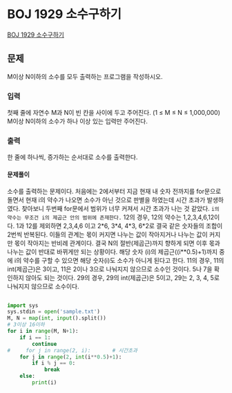 # BOJ 1929 소수구하기  
[BOJ 1929 소수구하기](https://www.acmicpc.net/problem/1929)

## 문제  
M이상 N이하의 소수를 모두 출력하는 프로그램을 작성하시오.

### 입력  
첫째 줄에 자연수 M과 N이 빈 칸을 사이에 두고 주어진다. (1 ≤ M ≤ N ≤ 1,000,000) M이상 N이하의 소수가 하나 이상 있는 입력만 주어진다.

### 출력  
한 줄에 하나씩, 증가하는 순서대로 소수를 출력한다.

#### 문제풀이
소수를 출력하는 문제이다. 처음에는 2에서부터 지금 현재 내 숫자 전까지를 for문으로 돌면서 현재 i의 약수가 나오면 소수가 아닌 것으로 판별을 하였는데 시간 초과가 발생하였다. 
찾아보니 두번째 for문에서 범위가 너무 커져서 시간 초과가 나는 것 같았다. 
`i의 약수는 무조건 i의 제곱근 안의 범위에 존재한다.`
12의 경우, 12의 약수는 1,2,3,4,6,12이다. 1과 12를 제외하면 2,3,4,6 이고 2\*6, 3\*4, 4\*3, 6\*2로 결국 같은 숫자들의 조합이 2번씩 반복된다. 
이들의 관계는 몫이 커지면 나누는 값이 작아지거나 나누는 값이 커지만 몫이 작아지는 반비례 관계이다. 결국 N의 절반(제곱근)까지 향하게 되면 이후 몫과 나누는 값이 반대로 바뀌게만 되는 상황이다.
해당 숫자 (i)의 제곱근((i**0.5)+1)까지 중에 i의 약수를 구할 수 있으면 해당 숫자(i)도 소수가 아니게 된다고 한다. 
11의 경우, 11의 int(제곱근)은 3이고, 11은 2이나 3으로 나눠지지 않으므로 소수인 것이다. 5나 7을 확인하지 않아도 되는 것이다. 
29의 경우, 29의 int(제곱근)은 5이고, 29는 2, 3, 4, 5로 나눠지지 않으므로 소수이다. 
```python

import sys
sys.stdin = open('sample.txt')
M, N = map(int, input().split())
# 3이상 16이하
for i in range(M, N+1):
    if i == 1:
        continue
#     for j in range(2, i):       # 시간초과
    for j in range(2, int(i**0.5)+1):
        if i % j == 0:
            break
    else:
        print(i)
```
